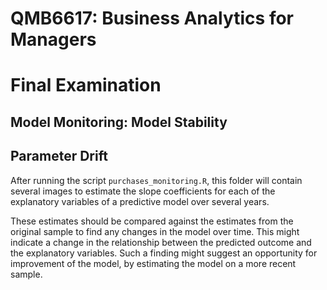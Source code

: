 
# QMB6617: Business Analytics for Managers
# Final Examination

## Model Monitoring: Model Stability

## Parameter Drift

After running the script ```purchases_monitoring.R```,
this folder will contain several images to estimate the 
slope coefficients for each of the explanatory variables
of a predictive model over several years. 

These estimates should be compared against the estimates
from the original sample to find any changes in the model over time.
This might indicate a change in the relationship between
the predicted outcome and the explanatory variables. 
Such a finding might suggest an opportunity for improvement of the model, 
by estimating the model on a more recent sample. 
